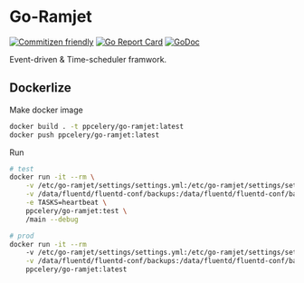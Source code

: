 # Go-Ramjet

[![Commitizen friendly](https://img.shields.io/badge/commitizen-friendly-brightgreen.svg)](http://commitizen.github.io/cz-cli/)
[![Go Report Card](https://goreportcard.com/badge/github.com/Laisky/go-ramjet)](https://goreportcard.com/report/github.com/Laisky/go-ramjet)
[![GoDoc](https://godoc.org/github.com/Laisky/go-ramjet?status.svg)](https://godoc.org/github.com/Laisky/go-ramjet)

Event-driven & Time-scheduler framwork.


## Dockerlize

Make docker image

```sh
docker build . -t ppcelery/go-ramjet:latest
docker push ppcelery/go-ramjet:latest
```

Run

```sh
# test
docker run -it --rm \
    -v /etc/go-ramjet/settings/settings.yml:/etc/go-ramjet/settings/settings.yml \
    -v /data/fluentd/fluentd-conf/backups:/data/fluentd/fluentd-conf/backups \
    -e TASKS=heartbeat \
    ppcelery/go-ramjet:test \
    /main --debug

# prod
docker run -it --rm
    -v /etc/go-ramjet/settings/settings.yml:/etc/go-ramjet/settings/settings.yml \
    -v /data/fluentd/fluentd-conf/backups:/data/fluentd/fluentd-conf/backups \
    ppcelery/go-ramjet:latest
```
